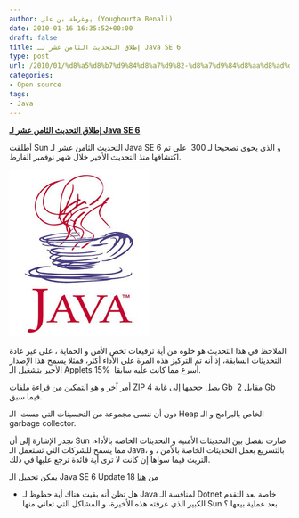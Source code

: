 ```yaml
---
author: يوغرطة بن علي (Youghourta Benali)
date: 2010-01-16 16:35:52+00:00
draft: false
title: إطلاق التحديث الثامن عشر لـ Java SE 6
type: post
url: /2010/01/%d8%a5%d8%b7%d9%84%d8%a7%d9%82-%d8%a7%d9%84%d8%aa%d8%ad%d8%af%d9%8a%d8%ab-%d8%a7%d9%84%d8%ab%d8%a7%d9%85%d9%86-%d8%b9%d8%b4%d8%b1-%d9%84%d9%80-java-se-6/
categories:
- Open source
tags:
- Java
---
```


[**إطلاق التحديث الثامن عشر لـ Java SE 6**](https://www.it-scoop.com/2010/01/%d8%a5%d8%b7%d9%84%d8%a7%d9%82-%d8%a7%d9%84%d8%aa%d8%ad%d8%af%d9%8a%d8%ab-%d8%a7%d9%84%d8%ab%d8%a7%d9%85%d9%86-%d8%b9%d8%b4%d8%b1-%d9%84%d9%80-java-se-6/)


أطلقت Sun التحديث الثامن عشر لـ Java SE 6 و الذي يحوي تصحيحا لـ 300  على تم اكتشافها منذ التحديث الأخير خلال شهر نوفمبر الفارط.

[![](java_logo.jpg)
](https://www.it-scoop.com/2010/01/%d8%a5%d8%b7%d9%84%d8%a7%d9%82-%d8%a7%d9%84%d8%aa%d8%ad%d8%af%d9%8a%d8%ab-%d8%a7%d9%84%d8%ab%d8%a7%d9%85%d9%86-%d8%b9%d8%b4%d8%b1-%d9%84%d9%80-java-se-6/)

الملاحظ في هذا التحديث هو خلوه من أية ترقيعات تخص الأمن و الحماية ، على غير عادة التحديثات السابقة، إذ أنه تم التركيز هذه المرة على الأداء أكثر، فمثلا يسمح هذا الإصدار الأخير بتشغيل الـ Applets 15%  أسرع مما كانت عليه سابقا.

أمر آخر و هو التمكين من قراءة ملفات ZIP يصل حجمها إلى غاية 4 Gb  مقابل 2 Gb فيما سبق.

دون أن ننسى مجموعة من التحسينات التي مست  الـ Heap الخاص بالبرامج و الـ garbage collector.

تجدر الإشارة إلى أن Sun صارت تفصل بين التحديثات الأمنية و التحديثات الخاصة بالأداء، مما يسمح للشركات التي تستعمل الـ Java، بالتسريع بعمل التحديثات الخاصة بالأمن ، و التريث فيما سواها إن كانت لا ترى أية فائدة ترجع عليها في ذلك.

يمكن تحميل الـ Java SE 6 Update 18 من [هنا](http://java.sun.com/javase/downloads/widget/jdk6.jsp)

- هل تظن أنه بقيت هناك أية حظوظ لـ Java لمنافسة الـ Dotnet خاصة بعد التقدم الكبير الذي عرفته هذه الأخيرة، و المشاكل التي تعاني منها Sun بعد عملية بيعها ؟
